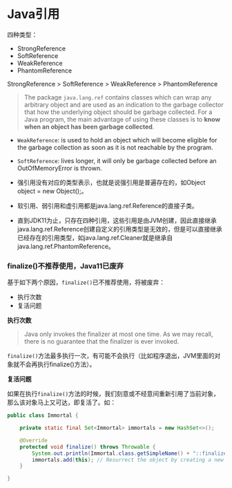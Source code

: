 # Java引用

四种类型：
- StrongReference
- SoftReference
- WeakReference
- PhantomReference

StrongReference > SoftReference > WeakReference > PhantomReference

> The package `java.lang.ref` contains classes which can wrap any arbitrary object and are used as an indication to the garbage collector that how the underlying object should be garbage collected. For a Java program, the main advantage of using these classes is to **know when an object has been garbage collected**.

- `WeakReference`: is used to hold an object which will become eligible for the garbage collection as soon as it is not reachable by the program.
- `SoftReference`: lives longer, it will only be garbage collected before an OutOfMemoryError is thrown.

- 强引用没有对应的类型表示，也就是说强引用是普遍存在的，如Object object = new Object();。
- 软引用、弱引用和虚引用都是java.lang.ref.Reference的直接子类。
- 直到JDK11为止，只存在四种引用，这些引用是由JVM创建，因此直接继承java.lang.ref.Reference创建自定义的引用类型是无效的，但是可以直接继承已经存在的引用类型，如java.lang.ref.Cleaner就是继承自java.lang.ref.PhantomReference。


### finalize()不推荐使用，Java11已废弃

基于如下两个原因，`finalize()`已不推荐使用，将被废弃：

- 执行次数
- 复活问题

**执行次数**

> Java only invokes the finalizer at most one time. As we may recall, there is no guarantee that the finalizer is ever invoked.

`finalize()`方法最多执行一次，有可能不会执行（比如程序退出，JVM里面的对象就不会再执行finalize()方法）。

**复活问题**

如果在执行`finalize()`方法的时候，我们刻意或不经意间重新引用了当前对象，那么该对象马上又可达，即复活了。如：

```java
public class Immortal {

    private static final Set<Immortal> immortals = new HashSet<>();

    @Override
    protected void finalize() throws Throwable {
        System.out.println(Immortal.class.getSimpleName() + "::finalize for " + this);
        immortals.add(this); // Resurrect the object by creating a new reference 
    }

}
```